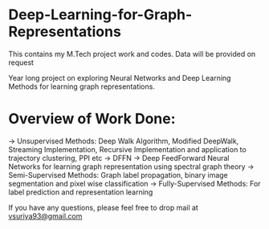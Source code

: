# Deep-Learning-for-Graph-Representations
This contains my M.Tech project work and codes. Data will be provided on request

Year long project on exploring Neural Networks and Deep Learning Methods for learning graph representations.

# Overview of Work Done:
-> Unsupervised Methods: Deep Walk Algorithm, Modified DeepWalk, Streaming Implementation, Recursive Implementation and application to trajectory clustering, PPI etc
-> DFFN -> Deep FeedForward Neural Networks for learning graph representation using spectral graph theory
-> Semi-Supervised Methods: Graph label propagation, binary image segmentation and pixel wise classification
-> Fully-Supervised Methods: For label prediction and representation learning

If you have any questions, please feel free to drop mail at vsuriya93@gmail.com
